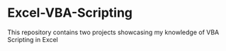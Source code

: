 # Excel-VBA-Scripting
This repository contains two projects showcasing my knowledge of VBA Scripting in Excel
